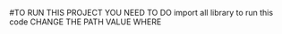 #TO RUN THIS PROJECT YOU NEED TO DO
import all library to run this code 
CHANGE THE PATH VALUE WHERE 
